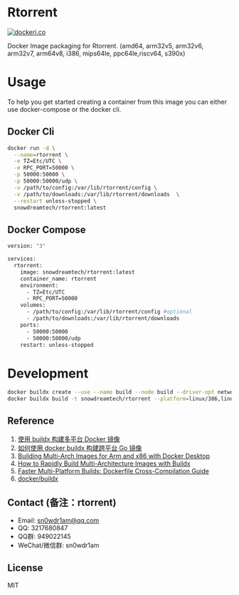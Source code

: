 # Rtorrent

[![dockeri.co](https://dockerico.blankenship.io/image/snowdreamtech/rtorrent)](https://hub.docker.com/r/snowdreamtech/rtorrent)

Docker Image packaging for Rtorrent. (amd64, arm32v5,  arm32v6, arm32v7, arm64v8, i386, mips64le, ppc64le,riscv64, s390x)

# Usage

To help you get started creating a container from this image you can either use docker-compose or the docker cli.

## Docker Cli

```bash
docker run -d \
  --name=rtorrent \
  -e TZ=Etc/UTC \
  -e RPC_PORT=50000 \
  -p 50000:50000 \
  -p 50000:50000/udp \
  -v /path/to/config:/var/lib/rtorrent/config \
  -v /path/to/downloads:/var/lib/rtorrent/downloads  \
  --restart unless-stopped \
  snowdreamtech/rtorrent:latest
```

## Docker Compose

```bash
version: "3"

services:
  rtorrent:
    image: snowdreamtech/rtorrent:latest
    container_name: rtorrent
    environment:
      - TZ=Etc/UTC 
      - RPC_PORT=50000 
    volumes:
      - /path/to/config:/var/lib/rtorrent/config #optional
      - /path/to/downloads:/var/lib/rtorrent/downloads 
    ports:
      - 50000:50000
      - 50000:50000/udp
    restart: unless-stopped
```

# Development

```bash
docker buildx create --use --name build --node build --driver-opt network=host
docker buildx build -t snowdreamtech/rtorrent --platform=linux/386,linux/amd64,linux/arm/v6,linux/arm/v7,linux/arm64,linux/ppc64le,linux/riscv64,linux/s390x . --push
```

## Reference

1. [使用 buildx 构建多平台 Docker 镜像](https://icloudnative.io/posts/multiarch-docker-with-buildx/)
1. [如何使用 docker buildx 构建跨平台 Go 镜像](https://waynerv.com/posts/building-multi-architecture-images-with-docker-buildx/#buildx-%E7%9A%84%E8%B7%A8%E5%B9%B3%E5%8F%B0%E6%9E%84%E5%BB%BA%E7%AD%96%E7%95%A5)
1. [Building Multi-Arch Images for Arm and x86 with Docker Desktop](https://www.docker.com/blog/multi-arch-images/)
1. [How to Rapidly Build Multi-Architecture Images with Buildx](https://www.docker.com/blog/how-to-rapidly-build-multi-architecture-images-with-buildx/)
1. [Faster Multi-Platform Builds: Dockerfile Cross-Compilation Guide](https://www.docker.com/blog/faster-multi-platform-builds-dockerfile-cross-compilation-guide/)
1. [docker/buildx](https://github.com/docker/buildx)

## Contact (备注：rtorrent)

* Email: sn0wdr1am@qq.com
* QQ: 3217680847
* QQ群: 949022145
* WeChat/微信群: sn0wdr1am

## License

MIT
